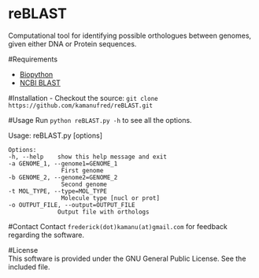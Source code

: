 # reBLAST
Computational tool for identifying possible orthologues between genomes, given either DNA or Protein sequences.



#Requirements
- [Biopython](http://biopython.org/wiki/Main_Page)
- [NCBI BLAST](ftp://ftp.ncbi.nlm.nih.gov/blast/executables/blast+/LATEST/)

#Installation
\- Checkout the source: `git clone https://github.com/kamanufred/reBLAST.git`  

#Usage
Run `python reBLAST.py -h` to see all the options.  

Usage: reBLAST.py [options]

    Options:
    -h, --help    show this help message and exit
    -a GENOME_1, --genome1=GENOME_1
                   First genome
    -b GENOME_2, --genome2=GENOME_2
                   Second genome
    -t MOL_TYPE, --type=MOL_TYPE
                   Molecule type [nucl or prot]
    -o OUTPUT_FILE, --output=OUTPUT_FILE
                  Output file with orthologs

#Contact
Contact `frederick(dot)kamanu(at)gmail.com` for feedback regarding the software.  

#License    
This software is provided under the GNU General Public License. See the included file.